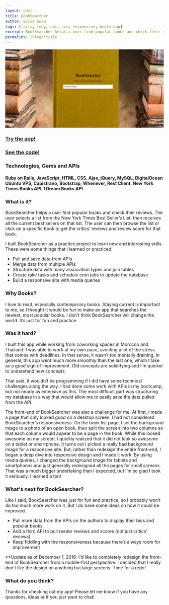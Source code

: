 ```yaml
---
layout: post
title: BookSearcher
author: Erica Sosa
tags: [rails, ruby, api, css, responsive, bootstrap]
excerpt: BookSearcher helps a user find popular books and check their reviews. The user selects a list from the New York Times Best Seller’s List, then receives all the current best sellers on that list. The user can then browse the list or click on a specific book to get the critics’ reviews and review score for that book.
permalink: /blog/:title
---
```


[![BookSearcher Image](/images/book_searcher.jpg)](http://booksearcher.erica.tech)

### [Try the app!](http://booksearcher.erica.tech "BookSearcher")
### [See the code!](https://github.com/ESosa0/book-searcher "BookSearcher code")
         
### Technologies, Gems and APIs 

#### Ruby on Rails, JavaScript, HTML, CSS, Ajax, jQuery, MySQL, DigitalOcean Ubuntu VPS, Capistrano, Bootstrap, Whenever, Rest Client, New York Times Books API, I Dream Books API 

### What is it?

BookSearcher helps a user find popular books and check their reviews. The user selects a list from the New York Times Best Seller’s List, then receives all the current best sellers on that list. The user can then browse the list or click on a specific book to get the critics’ reviews and review score for that book.

I built BookSearcher as a practice project to learn new and interesting skills. These were some things that I learned or practiced:
    
* Pull and save data from APIs
* Merge data from multiple APIs
* Structure data with many association types and join tables
* Create rake tasks and schedule cron jobs to update the database
* Build a responsive site with media queries

### Why Books?

I love to read, especially contemporary books. Staying current is important to me, so I thought it would be fun to make an app that searches the newest, most popular books. I don’t think BookSearcher will change the world. It’s just for fun and practice.

### Was it hard?

I built this app while working from coworking spaces in Morocco and Thailand. I was able to work at my own pace, avoiding a lot of the stress that comes with deadlines. In that sense, it wasn’t too mentally draining. In general, this app went much more smoothly than the last one, which I take as a good sign of improvement. Old concepts are solidifying and I’m quicker to understand new concepts. 

That said, it wouldn’t be programming if I did have some technical challenges along the way. I had done some work with APIs in my bootcamp, but not nearly as extensive as this. The most difficult part was structuring my database in a way that would allow me to easily save the data pulled from the API. 

The front-end of BookSearcher was also a challenge for me. At first, I made a page that only looked good on a desktop screen. I had not considered BookSearcher’s responsiveness. On the book list page, I set the background image to a photo of an open book, then split the screen into two columns so that each column would appear to be a page in the book. While this looked awesome on my screen, I quickly realized that it did not look so awesome on a tablet or smartphone. It turns out I picked a really bad background image for a responsive site. But, rather than redesign the entire front-end, I began a deep dive into responsive design and I made it work. By using media queries, I changed the background image for tablets and smartphones and just generally redesigned all the pages for small screens. That was a much bigger undertaking than I expected, but I’m so glad I took it seriously. I learned a ton!

### What's next for BookSearcher?

Like I said, BookSearcher was just for fun and practice, so I probably won’t do too much more work on it. But I do have some ideas on how it could be improved.  

* Pull more data from the APIs on the authors to display their bios and popular books
* Add a third  API to pull reader reviews and scores (not just critics’ reviews)
* Keep fiddling with the responsiveness because there’s always room for improvement 

**Update as of December 1, 2016: I'd like to completely redesign the front-end of BookSearcher from a mobile-first perspective. I decided that I really don't like the design on anything but large screens. Time for a redo!

### What do you think?

Thanks for checking out my app! Please let me know if you have any questions, ideas or if you just want to chat!
